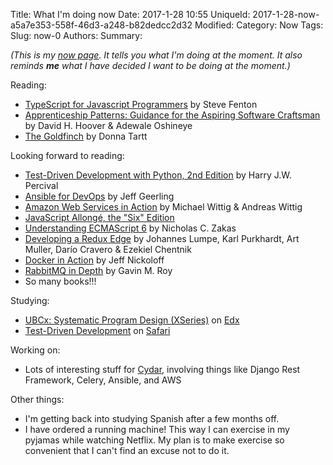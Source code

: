 Title: What I'm doing now
Date: 2017-1-28 10:55
UniqueId: 2017-1-28-now-a5a7e353-558f-46d3-a248-b82dedcc2d32
Modified:
Category: Now
Tags:
Slug: now-0
Authors:
Summary:

*(This is my [now page](http://nownownow.com/about). It tells you what I'm doing at the moment. It also reminds **me** what I have decided I want to be doing at the moment.)*

Reading:

- [TypeScript for Javascript
  Programmers](https://www.stevefenton.co.uk/publications/typescript-for-javascript-programmers/) by Steve Fenton
- [Apprenticeship Patterns: Guidance for the Aspiring Software
  Craftsman](http://chimera.labs.oreilly.com/books/1234000001813/index.html) by David H. Hoover &amp; Adewale Oshineye
- [The Goldfinch](https://en.wikipedia.org/wiki/The_Goldfinch_%28novel%29) by Donna Tartt

Looking forward to reading:

- [Test-Driven Development with Python, 2nd Edition](http://www.obeythetestinggoat.com/) by Harry J.W. Percival
- [Ansible for DevOps](https://www.ansiblefordevops.com/) by Jeff Geerling
- [Amazon Web Services in Action](https://www.manning.com/books/amazon-web-services-in-action) by Michael Wittig &amp;
  Andreas Wittig
- [JavaScript Allongé, the "Six" Edition](https://leanpub.com/javascriptallongesix)
- [Understanding ECMAScript 6](https://leanpub.com/understandinges6) by Nicholas C. Zakas
- [Developing a Redux Edge](https://bleedingedgepress.com/developing-a-redux-edge/) by Johannes Lumpe, Karl Purkhardt,
  Art Muller, Darío Cravero &amp; Ezekiel Chentnik
- [Docker in Action](https://www.manning.com/books/docker-in-action) by Jeff Nickoloff
- [RabbitMQ in Depth](https://www.manning.com/books/rabbitmq-in-depth) by Gavin M. Roy
- So many books!!!

Studying:

- [UBCx: Systematic Program Design (XSeries)](https://www.edx.org/xseries/how-code-systematic-program-design) on
  [Edx](https://www.edx.org)
- [Test-Driven Development](https://www.safaribooksonline.com/library/view/test-driven-development/9781491919163/) on
  [Safari](https://www.safaribooksonline.com)

Working on:

- Lots of interesting stuff for [Cydar](https://cydarmedical.com/), involving things like Django Rest Framework, Celery, Ansible, and AWS

Other things:

- I'm getting back into studying Spanish after a few months off.
- I have ordered a running machine! This way I can exercise in my pyjamas while watching Netflix. My plan is to make exercise so convenient that I can't find an excuse not to do it.
